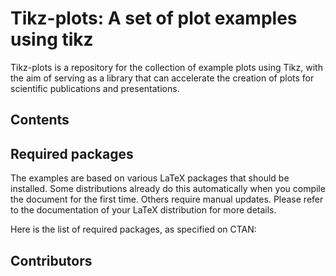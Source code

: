 # Tikz-plots: A set of plot examples using tikz

Tikz-plots is a repository for the collection of example plots using Tikz, with the aim of serving as a library that can accelerate the creation of plots for scientific publications and presentations.

## Contents


## Required packages

The examples are based on various LaTeX packages that should be installed. Some distributions already do this automatically when you compile the document for the first time. Others require manual updates. Please refer to the documentation of your LaTeX distribution for more details.

Here is the list of required packages, as specified on CTAN:

## Contributors
